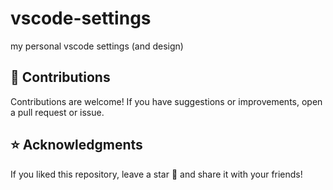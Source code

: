 # vscode-settings
my personal vscode settings (and design)




## 🤝 Contributions

Contributions are welcome! If you have suggestions or improvements, open a pull request or issue.

## ⭐ Acknowledgments

If you liked this repository, leave a star 🌟 and share it with your friends!
